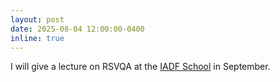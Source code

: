 ```yaml
---
layout: post
date: 2025-08-04 12:00:00-0400
inline: true
---
```


I will give a lecture on RSVQA at the [IADF School](https://iadf-school.org) in September.
